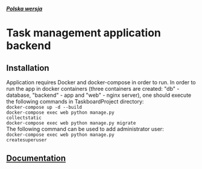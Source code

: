 ***[Polska wersja](README.md)***
# Task management application backend
## Installation
Application requires Docker and docker-compose in order to run.
In order to run the app in docker containers (three containers are created: "db" - database, "backend" - app and "web" - nginx server), one should execute the following commands in TaskboardProject directory:  
<code>docker-compose up -d  --build</code>  
<code>docker-compose exec web python manage.py collectstatic</code>  
<code>docker-compose exec web python manage.py migrate</code>  
The following command can be used to add administrator user:  
<code>docker-compose exec web python manage.py createsuperuser</code>  


## [Documentation](documentation/Main.md)